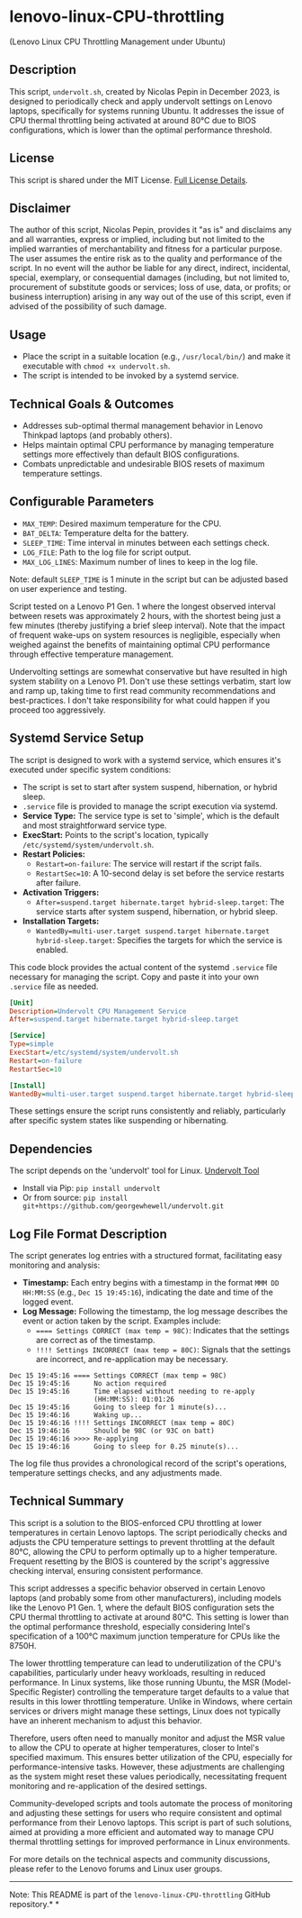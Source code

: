 # lenovo-linux-CPU-throttling
(Lenovo Linux CPU Throttling Management under Ubuntu)

## Description
This script, `undervolt.sh`, created by Nicolas Pepin in December 2023, is designed to periodically check and apply undervolt settings on Lenovo laptops, specifically for systems running Ubuntu. It addresses the issue of CPU thermal throttling being activated at around 80°C due to BIOS configurations, which is lower than the optimal performance threshold.

## License
This script is shared under the MIT License. [Full License Details](https://opensource.org/licenses/MIT).

## Disclaimer

The author of this script, Nicolas Pepin, provides it "as is" and disclaims any and all warranties, express or implied, including but not limited to the implied warranties of merchantability and fitness for a particular purpose. The user assumes the entire risk as to the quality and performance of the script. In no event will the author be liable for any direct, indirect, incidental, special, exemplary, or consequential damages (including, but not limited to, procurement of substitute goods or services; loss of use, data, or profits; or business interruption) arising in any way out of the use of this script, even if advised of the possibility of such damage.

## Usage
- Place the script in a suitable location (e.g., `/usr/local/bin/`) and make it executable with `chmod +x undervolt.sh`.
- The script is intended to be invoked by a systemd service.

## Technical Goals & Outcomes
- Addresses sub-optimal thermal management behavior in Lenovo Thinkpad laptops (and probably others).
- Helps maintain optimal CPU performance by managing temperature settings more effectively than default BIOS configurations.
- Combats unpredictable and undesirable BIOS resets of maximum temperature settings.

## Configurable Parameters
- `MAX_TEMP`: Desired maximum temperature for the CPU.
- `BAT_DELTA`: Temperature delta for the battery.
- `SLEEP_TIME`: Time interval in minutes between each settings check.
- `LOG_FILE`: Path to the log file for script output.
- `MAX_LOG_LINES`: Maximum number of lines to keep in the log file.

Note: default `SLEEP_TIME` is 1 minute in the script but can be adjusted based on user experience and testing. 

Script tested on a Lenovo P1 Gen. 1 where the longest observed interval between resets was approximately 2 hours, with the shortest being just a few minutes (thereby justifying a brief sleep interval). Note that the impact of frequent wake-ups on system resources is negligible, especially when weighed against the benefits of maintaining optimal CPU performance through effective temperature management.

Undervolting settings are somewhat conservative but have resulted in high system stability on a Lenovo P1.  Don't use these settings verbatim, start low and ramp up, taking time to first read community recommendations and best-practices.  I don't take responsibility for what could happen if you proceed too aggressively.

## Systemd Service Setup

The script is designed to work with a systemd service, which ensures it's executed under specific system conditions:
- The script is set to start after system suspend, hibernation, or hybrid sleep.
- `.service` file is provided to manage the script execution via systemd.
- **Service Type:** The service type is set to 'simple', which is the default and most straightforward service type.
- **ExecStart:** Points to the script's location, typically `/etc/systemd/system/undervolt.sh`.
- **Restart Policies:**
  - `Restart=on-failure`: The service will restart if the script fails.
  - `RestartSec=10`: A 10-second delay is set before the service restarts after failure.
- **Activation Triggers:**
  - `After=suspend.target hibernate.target hybrid-sleep.target`: The service starts after system suspend, hibernation, or hybrid sleep.
- **Installation Targets:**
  - `WantedBy=multi-user.target suspend.target hibernate.target hybrid-sleep.target`: Specifies the targets for which the service is enabled.

This code block provides the actual content of the systemd `.service` file necessary for managing the script. Copy and paste it into your own `.service` file as needed.

```ini
[Unit]
Description=Undervolt CPU Management Service
After=suspend.target hibernate.target hybrid-sleep.target

[Service]
Type=simple
ExecStart=/etc/systemd/system/undervolt.sh
Restart=on-failure
RestartSec=10

[Install]
WantedBy=multi-user.target suspend.target hibernate.target hybrid-sleep.target
```

These settings ensure the script runs consistently and reliably, particularly after specific system states like suspending or hibernating.

## Dependencies
The script depends on the 'undervolt' tool for Linux. [Undervolt Tool](https://github.com/georgewhewell/undervolt)
- Install via Pip: `pip install undervolt`
- Or from source: `pip install git+https://github.com/georgewhewell/undervolt.git`

## Log File Format Description

The script generates log entries with a structured format, facilitating easy monitoring and analysis:

- **Timestamp:** Each entry begins with a timestamp in the format `MMM DD HH:MM:SS` (e.g., `Dec 15 19:45:16`), indicating the date and time of the logged event.
- **Log Message:** Following the timestamp, the log message describes the event or action taken by the script. Examples include:
  - `==== Settings CORRECT (max temp = 98C)`: Indicates that the settings are correct as of the timestamp.
  - `!!!! Settings INCORRECT (max temp = 80C)`: Signals that the settings are incorrect, and re-application may be necessary.

```log
Dec 15 19:45:16 ==== Settings CORRECT (max temp = 98C)
Dec 15 19:45:16      No action required
Dec 15 19:45:16      Time elapsed without needing to re-apply 
                     (HH:MM:SS): 01:01:26
Dec 15 19:45:16      Going to sleep for 1 minute(s)...
Dec 15 19:46:16      Waking up...
Dec 15 19:46:16 !!!! Settings INCORRECT (max temp = 80C)
Dec 15 19:46:16      Should be 98C (or 93C on batt)
Dec 15 19:46:16 >>>> Re-applying
Dec 15 19:46:16      Going to sleep for 0.25 minute(s)...
```
The log file thus provides a chronological record of the script's operations, temperature settings checks, and any adjustments made.



## Technical Summary
This script is a solution to the BIOS-enforced CPU throttling at lower temperatures in certain Lenovo laptops. The script periodically checks and adjusts the CPU temperature settings to prevent throttling at the default 80°C, allowing the CPU to perform optimally up to a higher temperature. Frequent resetting by the BIOS is countered by the script's aggressive checking interval, ensuring consistent performance.

This script addresses a specific behavior observed in certain Lenovo laptops (and probably some from other manufacturers), including models like the Lenovo P1 Gen. 1, where the default BIOS configuration sets the CPU thermal throttling to activate at around 80°C. This setting is lower than the optimal performance threshold, especially considering Intel's specification of a 100°C maximum junction temperature for CPUs like the 8750H.

The lower throttling temperature can lead to underutilization of the CPU's capabilities, particularly under heavy workloads, resulting in reduced performance. In Linux systems, like those running Ubuntu, the MSR (Model-Specific Register) controlling the temperature target defaults to a value that results in this lower throttling temperature. Unlike in Windows, where certain services or drivers might manage these settings, Linux does not typically have an inherent mechanism to adjust this behavior.

Therefore, users often need to manually monitor and adjust the MSR value to allow the CPU to operate at higher temperatures, closer to Intel's specified maximum. This ensures better utilization of the CPU, especially for performance-intensive tasks. However, these adjustments are challenging as the system might reset these values periodically, necessitating frequent monitoring and re-application of the desired settings.

Community-developed scripts and tools automate the process of monitoring and adjusting these settings for users who require consistent and optimal performance from their Lenovo laptops. This script is part of such solutions, aimed at providing a more efficient and automated way to manage CPU thermal throttling settings for improved performance in Linux environments.

For more details on the technical aspects and community discussions, please refer to the Lenovo forums and Linux user groups.

---
Note: This README is part of the `lenovo-linux-CPU-throttling` GitHub repository.*
*
